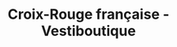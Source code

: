---
title: "Croix-Rouge française - Vestiboutique"
url: /bagneux/croix-rouge-francaise-vestiboutique/
shop: vêtements
---